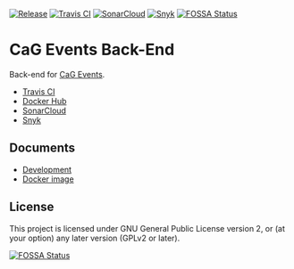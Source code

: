 [![Release](https://img.shields.io/github/release/CasualGaming/cag-events-backend.svg)](https://github.com/CasualGaming/cag-events-backend/releases)
[![Travis CI](https://travis-ci.com/CasualGaming/cag-events-backend.svg?branch=master)](https://travis-ci.com/CasualGaming/cag-events-backend)
[![SonarCloud](https://sonarcloud.io/api/project_badges/measure?branch=master&project=CasualGaming_cag-events-backend&metric=alert_status)](https://sonarcloud.io/dashboard?id=CasualGaming_cag-events-backend)
[![Snyk](https://snyk.io/test/github/CasualGaming/cag-events-backend/badge.svg)](https://snyk.io/test/github/CasualGaming/cag-events-backend)
[![FOSSA Status](https://app.fossa.io/api/projects/git%2Bgithub.com%2FCasualGaming%2Fcag-events-backend.svg?type=shield)](https://app.fossa.io/projects/git%2Bgithub.com%2FCasualGaming%2Fcag-events-backend?ref=badge_shield)

# CaG Events Back-End
Back-end for [CaG Events](https://github.com/CasualGaming/cag-events).

- [Travis CI](https://travis-ci.com/CasualGaming/cag-events-backend)
- [Docker Hub](https://hub.docker.com/r/casualgaming/cag-events-backend)
- [SonarCloud](https://sonarcloud.io/dashboard?id=CasualGaming_cag-events-backend)
- [Snyk](https://snyk.io/test/github/CasualGaming/cag-events-backend)

## Documents
- [Development](docs/development/development.md)
- [Docker image](docs/technical/docker-image.md)

## License
This project is licensed under GNU General Public License version 2, or (at your option) any later version (GPLv2 or later).

[![FOSSA Status](https://app.fossa.io/api/projects/git%2Bgithub.com%2FCasualGaming%2Fcag-events-backend.svg?type=large)](https://app.fossa.io/projects/git%2Bgithub.com%2FCasualGaming%2Fcag-events-backend?ref=badge_large)